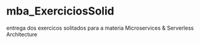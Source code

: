 # mba_ExerciciosSolid
entrega dos exercicos solitados para a materia  Microservices &amp; Serverless Architecture
